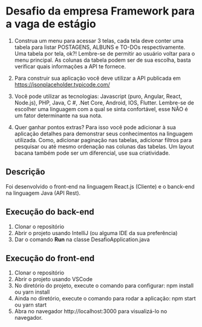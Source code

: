 # Desafio da empresa Framework para a vaga de estágio

1. Construa um menu para acessar 3 telas, cada tela deve conter uma tabela para listar POSTAGENS, ALBUNS e TO-DOs respectivamente. Uma tabela por tela, ok?! Lembre-se de permitir ao usuário voltar para o menu principal. As colunas da tabela podem ser de sua escolha, basta verificar quais informações a API te fornece.

2. Para construir sua aplicação você deve utilizar a API publicada em https://jsonplaceholder.typicode.com/

3. Você pode utilizar as tecnologias: Javascript (puro, Angular, React, Node.js), PHP, Java, C #, .Net Core, Android, IOS, Flutter.
Lembre-se de escolher uma linguagem com a qual se sinta confortável, esse NÃO é um fator determinante na sua nota.

4. Quer ganhar pontos extras? Para isso você pode adicionar à sua aplicação detalhes para demonstrar seus conhecimentos na linguagem utilizada. Como, adicionar paginação nas tabelas, adicionar filtros para pesquisar ou até mesmo ordenação nas colunas das tabelas. Um layout bacana também pode ser um diferencial, use sua criatividade.


## Descrição

Foi desenvolvido o front-end na linguagem React.js (Cliente) e o banck-end na linguagem Java (API Rest).

## Execução do back-end

1. Clonar o repositório
2. Abrir o projeto usando IntelliJ (ou alguma IDE da sua preferência)
3. Dar o comando **Run** na classe DesafioApplication.java

## Execução do front-end

1. Clonar o repositório
2. Abrir o projeto usando VSCode
3. No diretório do projeto, execute o comando para configurar: npm install ou yarn install
4. Ainda no diretório, execute o comando para rodar a aplicação: npm start ou yarn start
4. Abra no navegador http://localhost:3000 para visualizá-lo no navegador.
